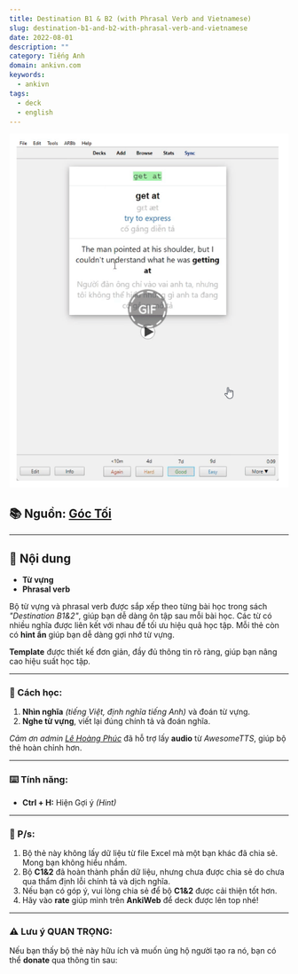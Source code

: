 ```yaml
---
title: Destination B1 & B2 (with Phrasal Verb and Vietnamese)
slug: destination-b1-and-b2-with-phrasal-verb-and-vietnamese
date: 2022-08-01
description: ""
category: Tiếng Anh
domain: ankivn.com
keywords:
  - ankivn
tags:
  - deck
  - english
---
```


![](../../static/images/destination-b1-and-b2-with-phrasal-verb-and-vietnamese.gif)

<!--truncate-->

## 📚 Nguồn: [Góc Tối](https://www.facebook.com/groups/ankivocabulary/posts/1184858722273783/)

---

## 📝 Nội dung

- **Từ vựng**
- **Phrasal verb**

Bộ từ vựng và phrasal verb được sắp xếp theo từng bài học trong sách *"Destination B1&2"*, giúp bạn dễ dàng ôn tập sau mỗi bài học.
Các từ có nhiều nghĩa được liên kết với nhau để tối ưu hiệu quả học tập.
Mỗi thẻ còn có **hint ẩn** giúp bạn dễ dàng gợi nhớ từ vựng.

**Template** được thiết kế đơn giản, đầy đủ thông tin rõ ràng, giúp bạn nâng cao hiệu suất học tập.

---

### 📖 Cách học:
1. **Nhìn nghĩa** *(tiếng Việt, định nghĩa tiếng Anh)* và đoán từ vựng.
2. **Nghe từ vựng**, viết lại đúng chính tả và đoán nghĩa.

*Cảm ơn admin [Lê Hoàng Phúc](https://www.facebook.com/tui.la.phuc747/)* đã hỗ trợ lấy **audio** từ *AwesomeTTS*, giúp bộ thẻ hoàn chỉnh hơn.

---

### ⌨️ Tính năng:
- **Ctrl + H:** Hiện Gợi ý *(Hint)*

---

### 💬 P/s:
1. Bộ thẻ này không lấy dữ liệu từ file Excel mà một bạn khác đã chia sẻ. Mong bạn không hiểu nhầm.
2. Bộ **C1&2** đã hoàn thành phần dữ liệu, nhưng chưa được chia sẻ do chưa qua thẩm định lỗi chính tả và dịch nghĩa.
3. Nếu bạn có góp ý, vui lòng chia sẻ để bộ **C1&2** được cải thiện tốt hơn.
4. Hãy vào **rate** giúp mình trên **AnkiWeb** để deck được lên top nhé!

---

### ⚠️ Lưu ý QUAN TRỌNG:
Nếu bạn thấy bộ thẻ này hữu ích và muốn ủng hộ người tạo ra nó, bạn có thể **donate** qua thông tin sau:

